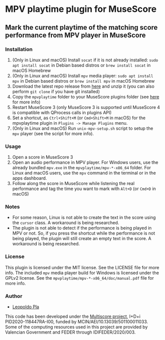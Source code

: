 # MPV playtime plugin for MuseScore
## Mark the current playtime of the matching score performance from MPV player in MuseScore

### Installation
1. (Only in Linux and macOS) Install `socat` if it is not already installed: `sudo apt install socat` in Debian based distros or `brew install socat` in macOS Homebrew
2. (Only in Linux and macOS) Install `mpv` media player: `sudo apt install mpv` in Debian based distros or `brew install mpv` in macOS Homebrew
3. Download the latest repo release from [here](https://github.com/multiscore/mpvplaytime/archive/refs/heads/main.zip) and unzip it (you can also perform `git clone` if you have git installed)
4. Copy the `mpvplaytime` folder to your MuseScore plugins folder (see [here](https://musescore.org/en/handbook/plugins#installing-and-removing-plugins) for more info)
5. Restart MuseScore 3 (only MuseScore 3 is supported until MuseScore 4 is compatible with QProcess calls in plugins API)
6. Set a shortcut, as `Ctrl+Shift+M` (or `Cmd+Shift+M` in macOS) for the mpvplaytime plugin in `Plugins -> Manage Plugins` menu.
7. (Only in Linux and macOS) Run `unix-mpv-setup.sh` script to setup the `mpv` player (see the script for more info).

### Usage
1. Open a score in MuseScore 3
2. Open an audio performance in MPV player. For Windows users, use the already bundled `mpv.exe` in the `mpvplaytime/mpv-*-x86_64` folder. For Linux and macOS users, use the `mpv` command in the terminal or in the apps dashboard.
3. Follow along the score in MuseScore while listening the real performance and tag the time you want to mark with `Alt+D` (or `Cmd+D` in macOS)

### Notes
- For some reason, Linux is not able to create the text in the score using the `cursor` class. A workaround is being researched.
- The plugin is not able to detect if the performance is being played in MPV or not. So, if you press the shortcut while the performance is not being played, the plugin will still create an empty text in the score. A workaround is being researched.

### License
This plugin is licensed under the MIT license. See the LICENSE file for more info. The included `mpv` media player build for Windows is licensed under the GPLv2 license. See the `mpvplaytime/mpv-*-x86_64/doc/manual.pdf` file for more info.

### Author
- [Leopoldo Pla](lpla.github.io)

This code has been developed under the [Multiscore project](https://sites.google.com/view/multiscore-project/home), I+D+i PID2020-118447RA-I00, funded by MCIN/AEI/10.13039/501100011033. Some of the computing resources used in this project are provided by Valencian Government and FEDER through IDIFEDER/2020/003.

